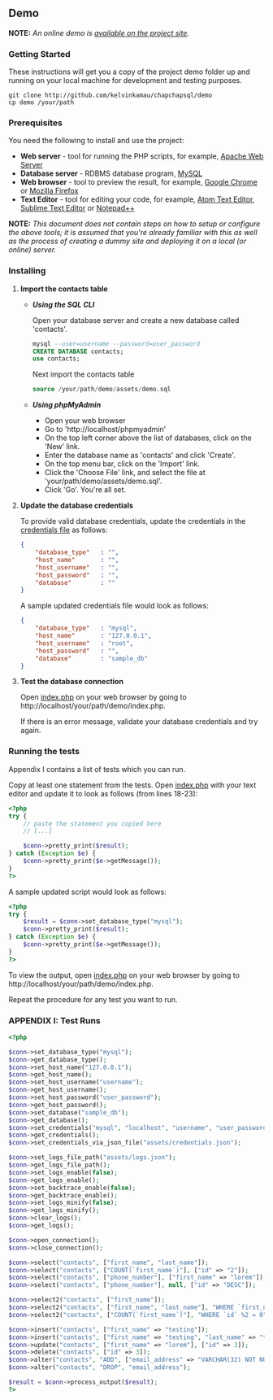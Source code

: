 ## Demo
**NOTE:** *An online demo is [available on the project site](https://kelvinkamau.github.io/ChapChapSQL#demo).*

### Getting Started
These instructions will get you a copy of the project demo folder up and running on your local machine for development and testing purposes.
```shell
git clone http://github.com/kelvinkamau/chapchapsql/demo
cp demo /your/path
```

### Prerequisites
You need the following to install and use the project:
- **Web server** - tool for running the PHP scripts, for example, [Apache Web Server](https://httpd.apache.org/download.cgi)
- **Database server** - RDBMS database program, [MySQL](https://dev.mysql.com/downloads/installer/)
- **Web browser** - tool to preview the result, for example, [Google Chrome](https://support.google.com/chrome/answer/95346) or [Mozilla Firefox](https://www.mozilla.org/en-US/firefox/new/)
- **Text Editor** - tool for editing your code, for example, [Atom Text Editor](https://atom.io/), [Sublime Text Editor](https://www.sublimetext.com/3) or [Notepad++](https://notepad-plus-plus.org/download/v7.4.1.html)

**NOTE:** *This document does not contain steps on how to setup or configure the above tools; it is assumed that you're already familiar with this as well as the process of creating a dummy site and deploying it on a local (or online) server.*

### Installing
1. **Import the contacts table**

	- ***Using the SQL CLI***

		Open your database server and create a new database called 'contacts'.
		```sql
		mysql --user=username --password=user_password
		CREATE DATABASE contacts;
		use contacts;
		```
		Next import the contacts table
		```sql
		source /your/path/demo/assets/demo.sql
		```

	- ***Using phpMyAdmin***

		- Open your web browser
		- Go to 'http://localhost/phpmyadmin'
		- On the top left corner above the list of databases, click on the 'New' link.
		- Enter the database name as 'contacts' and click 'Create'.
		- On the top menu bar, click on the 'Import' link.
		- Click the 'Choose File' link, and select the file at 'your/path/demo/assets/demo.sql'.
		- Click 'Go'. You're all set.

2. **Update the database credentials**

	To provide valid database credentials, update the credentials in the [credentials file](assets/credentials.json) as follows:
	```json
	{
		"database_type"   : "",
		"host_name"       : "",
		"host_username"   : "",
		"host_password"   : "",
		"database"        : ""
	}
	```
	A sample updated credentials file would look as follows:
	```json
	{
		"database_type"   : "mysql",
		"host_name"       : "127.0.0.1",
		"host_username"   : "root",
		"host_password"   : "",
		"database"        : "sample_db"
	}
	```

3. **Test the database connection**

	Open [index.php](index,php) on your web browser by going to http://localhost/your/path/demo/index.php.

	If there is an error message, validate your database credentials and try again.

### Running the tests
Appendix I contains a list of tests which you can run.

Copy at least one statement from the tests. Open [index.php](index,php) with your text editor and update it to look as follows (from lines 18-23):
```php
<?php
try {
	// paste the statement you copied here
	// [...]

	$conn->pretty_print($result);
} catch (Exception $e) {
	$conn->pretty_print($e->getMessage());
}
?>
```
A sample updated script would look as follows:
```php
<?php
try {
	$result = $conn->set_database_type("mysql");
	$conn->pretty_print($result);
} catch (Exception $e) {
	$conn->pretty_print($e->getMessage());
}
?>
```
To view the output, open [index.php](index,php) on your web browser by going to http://localhost/your/path/demo/index.php.

Repeat the procedure for any test you want to run.

### APPENDIX I: Test Runs
```php
<?php

$conn->set_database_type("mysql");
$conn->get_database_type();
$conn->set_host_name("127.0.0.1");
$conn->get_host_name();
$conn->set_host_username("username");
$conn->get_host_username();
$conn->set_host_password("user_password");
$conn->get_host_password();
$conn->set_database("sample_db");
$conn->get_database();
$conn->set_credentials("mysql", "localhost", "username", "user_password", "sample_db");
$conn->get_credentials();
$conn->set_credentials_via_json_file("assets/credentials.json");

$conn->set_logs_file_path("assets/logs.json");
$conn->get_logs_file_path();
$conn->set_logs_enable(false);
$conn->get_logs_enable();
$conn->set_backtrace_enable(false);
$conn->get_backtrace_enable();
$conn->set_logs_minify(false);
$conn->get_logs_minify();
$conn->clear_logs();
$conn->get_logs();

$conn->open_connection();
$conn->close_connection();

$conn->select("contacts", ["first_name", "last_name"]);
$conn->select("contacts", ["COUNT(`first_name`)"], ["id" => "2"]);
$conn->select("contacts", ["phone_number"], ["first_name" => "lorem"]);
$conn->select("contacts", ["phone_number"], null, ["id" => "DESC"]);

$conn->select2("contacts", ["first_name"]);
$conn->select2("contacts", ["first_name", "last_name"], "WHERE `first_name` LIKE 'lorem' && `id` %2 = 0 ORDER BY `id` DESC");
$conn->select2("contacts", ["COUNT(`first_name`)"], "WHERE `id` %2 = 0");

$conn->insert("contacts", ["first_name" => "testing"]);
$conn->insert("contacts", ["first_name" => "testing", "last_name" => "testing", "phone_number" => "0"]);
$conn->update("contacts", ["first_name" => "lorem"], ["id" => 3]);
$conn->delete("contacts", ["id" => 3]);
$conn->alter("contacts", "ADD", ["email_address" => "VARCHAR(32) NOT NULL DEFAULT '0'"]);
$conn->alter("contacts", "DROP", "email_address");

$result = $conn->process_output($result);
?>
```
